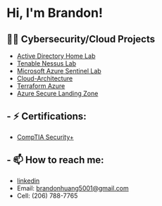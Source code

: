 <h1>Hi, I'm Brandon! </h1>

<h2>👨‍💻 Cybersecurity/Cloud Projects</h2>


  - [Active Directory Home Lab](https://github.com/BHuang98/Active-Directory-Home-Lab)
  - [Tenable Nessus Lab](https://github.com/BHuang98/Tenable-Nessus-Lab)
  - [Microsoft Azure Sentinel Lab](https://github.com/BHuang98/Microsoft-Azure-Sentinel-Lab)
  - [Cloud-Architecture](https://github.com/BHuang98/Cloud-Architecture)
  - [Terraform Azure](https://github.com/BHuang98/Terraform-Azure)
  - [Azure Secure Landing Zone](https://github.com/BHuang98/terraform-labs.git)



<h2>- ⚡ Certifications:</h2>

 - [CompTIA Security+](https://github.com/BHuang98/BHuang98/blob/main/CompTIA%20Security%2B%20ce%20certificate.pdf)
  


<h2>- 📫 How to reach me:</h2>




  - [linkedin](https://linkedin.com/in/b-huang98)
  - Email: brandonhuang5001@gmail.com
  - Cell: (206) 788-7765
<!--
**BHuang98/BHuang98** is a ✨ _special_ ✨ repository because its `README.md` (this file) appears on your GitHub profile.

Here are some ideas to get you started:

- 🔭 I’m currently working on ...
- 🌱 I’m currently learning ...
- 👯 I’m looking to collaborate on ...
- 🤔 I’m looking for help with ...
- 💬 Ask me about ...
- 📫 How to reach me: ...
- 😄 Pronouns: ...
- ⚡ Fun fact: ...
-->
